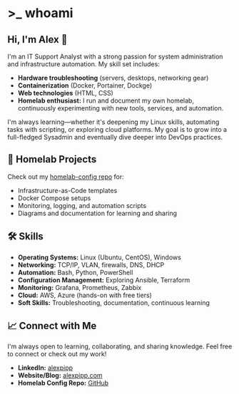 # >_ whoami

## Hi, I'm Alex 👋

I'm an IT Support Analyst with a strong passion for system administration and infrastructure automation. My skill set includes:

- **Hardware troubleshooting** (servers, desktops, networking gear)
- **Containerization** (Docker, Portainer, Dockge)
- **Web technologies** (HTML, CSS)
- **Homelab enthusiast:** I run and document my own homelab, continuously experimenting with new tools, services, and automation.

I'm always learning—whether it's deepening my Linux skills, automating tasks with scripting, or exploring cloud platforms. My goal is to grow into a full-fledged Sysadmin and eventually dive deeper into DevOps practices.



## 🚀 Homelab Projects

Check out my [homelab-config repo](https://github.com/cachemeh/homelab-config) for:

- Infrastructure-as-Code templates
- Docker Compose setups
- Monitoring, logging, and automation scripts
- Diagrams and documentation for learning and sharing



## 🛠️ Skills

- **Operating Systems:** Linux (Ubuntu, CentOS), Windows
- **Networking:** TCP/IP, VLAN, firewalls, DNS, DHCP
- **Automation:** Bash, Python, PowerShell
- **Configuration Management:** Exploring Ansible, Terraform
- **Monitoring:** Grafana, Prometheus, Zabbix
- **Cloud:** AWS, Azure (hands-on with free tiers)
- **Soft Skills:** Troubleshooting, documentation, continuous learning



## 📈 Connect with Me

I'm always open to learning, collaborating, and sharing knowledge. Feel free to connect or check out my work!

- **LinkedIn:** [alexpipp](https://www.linkedin.com/in/alexpipp)
- **Website/Blog:** [alexpipp.com](https://alexpipp.com)
- **Homelab Config Repo:** [GitHub](https://github.com/cachemeh/homelab-config)
